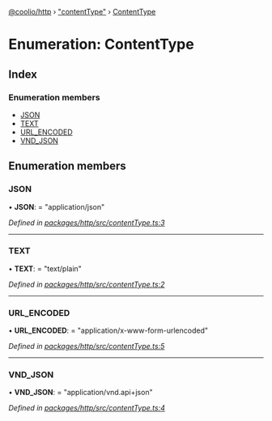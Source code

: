 [@coolio/http](../README.md) › ["contentType"](../modules/_contenttype_.md) › [ContentType](_contenttype_.contenttype.md)

# Enumeration: ContentType

## Index

### Enumeration members

* [JSON](_contenttype_.contenttype.md#json)
* [TEXT](_contenttype_.contenttype.md#text)
* [URL_ENCODED](_contenttype_.contenttype.md#url_encoded)
* [VND_JSON](_contenttype_.contenttype.md#vnd_json)

## Enumeration members

###  JSON

• **JSON**: = "application/json"

*Defined in [packages/http/src/contentType.ts:3](https://github.com/headline-1/coolio/blob/32658f8/packages/http/src/contentType.ts#L3)*

___

###  TEXT

• **TEXT**: = "text/plain"

*Defined in [packages/http/src/contentType.ts:2](https://github.com/headline-1/coolio/blob/32658f8/packages/http/src/contentType.ts#L2)*

___

###  URL_ENCODED

• **URL_ENCODED**: = "application/x-www-form-urlencoded"

*Defined in [packages/http/src/contentType.ts:5](https://github.com/headline-1/coolio/blob/32658f8/packages/http/src/contentType.ts#L5)*

___

###  VND_JSON

• **VND_JSON**: = "application/vnd.api+json"

*Defined in [packages/http/src/contentType.ts:4](https://github.com/headline-1/coolio/blob/32658f8/packages/http/src/contentType.ts#L4)*
